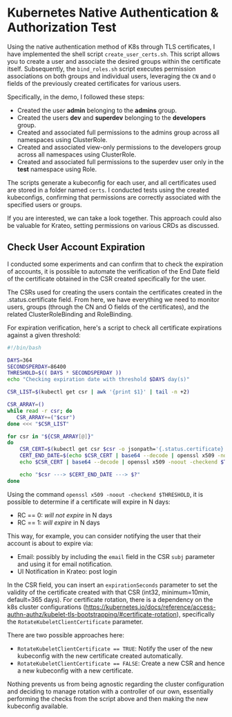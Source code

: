 # Kubernetes Native Authentication & Authorization Test

Using the native authentication method of K8s through TLS certificates, I have implemented the shell script `create_user_certs.sh`. This script allows you to create a user and associate the desired groups within the certificate itself. Subsequently, the `bind_roles.sh` script executes permission associations on both groups and individual users, leveraging the `CN` and `O` fields of the previously created certificates for various users.

Specifically, in the demo, I followed these steps:

- Created the user **admin** belonging to the **admins** group.
- Created the users **dev** and **superdev** belonging to the **developers** group.
- Created and associated full permissions to the admins group across all namespaces using ClusterRole.
- Created and associated view-only permissions to the developers group across all namespaces using ClusterRole.
- Created and associated full permissions to the superdev user only in the **test** namespace using Role.

The scripts generate a kubeconfig for each user, and all certificates used are stored in a folder named `certs`. I conducted tests using the created kubeconfigs, confirming that permissions are correctly associated with the specified users or groups.

If you are interested, we can take a look together. This approach could also be valuable for Krateo, setting permissions on various CRDs as discussed.

## Check User Account Expiration

I conducted some experiments and can confirm that to check the expiration of accounts, it is possible to automate the verification of the End Date field of the certificate obtained in the CSR created specifically for the user.

The CSRs used for creating the users contain the certificates created in the .status.certificate field. From here, we have everything we need to monitor users, groups (through the CN and O fields of the certificates), and the related ClusterRoleBinding and RoleBinding.

For expiration verification, here's a script to check all certificate expirations against a given threshold:

```bash
#!/bin/bash

DAYS=364
SECONDSPERDAY=86400
THRESHOLD=$(( DAYS * SECONDSPERDAY ))
echo "Checking expiration date with threshold $DAYS day(s)"

CSR_LIST=$(kubectl get csr | awk '{print $1}' | tail -n +2)

CSR_ARRAY=()
while read -r csr; do
   CSR_ARRAY+=("$csr")
done <<< "$CSR_LIST"

for csr in "${CSR_ARRAY[@]}"
do
    CSR_CERT=$(kubectl get csr $csr -o jsonpath='{.status.certificate}')
    CERT_END_DATE=$(echo $CSR_CERT | base64 --decode | openssl x509 -noout -enddate | awk -F '=' '{print $NF}')
    echo $CSR_CERT | base64 --decode | openssl x509 -noout -checkend $THRESHOLD

    echo "$csr ---> $CERT_END_DATE ---> $?"
done
```

Using the command `openssl x509 -noout -checkend $THRESHOLD`, it is possible to determine if a certificate will expire in N days:

- RC == 0: *will not expire* in N days
- RC == 1: *will expire* in N days

This way, for example, you can consider notifying the user that their account is about to expire via:
- Email: possibly by including the `email` field in the CSR `subj` parameter and using it for email notification.
- UI Notification in Krateo: post login

In the CSR field, you can insert an `expirationSeconds` parameter to set the validity of the certificate created with that CSR (int32, minimum=10min, default=365 days). For certificate rotation, there is a dependency on the k8s cluster configurations (<https://kubernetes.io/docs/reference/access-authn-authz/kubelet-tls-bootstrapping/#certificate-rotation>), specifically the `RotateKubeletClientCertificate` parameter.

There are two possible approaches here:

- `RotateKubeletClientCertificate == TRUE`: Notify the user of the new kubeconfig with the new certificate created automatically.
- `RotateKubeletClientCertificate == FALSE`: Create a new CSR and hence a new kubeconfig with a new certificate.

Nothing prevents us from being agnostic regarding the cluster configuration and deciding to manage rotation with a controller of our own, essentially performing the checks from the script above and then making the new kubeconfig available.
